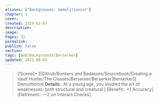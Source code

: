 ```yaml
---
aliases: ["Backgrounds: Demolitionist"]
chapter: 1
cover: 
created: 1319-02-07
description: 
image: 
Pages: 32
permalink: 
publish: false
section: 
tags: [BnB/Backgrounds/Berserker]
updated: 2023-06-02
---
```


> [!Scene]+  [[Github/Bunkers and Badasses/Sourcebook/Creating a Vault Hunter/The Classes/Berserker/Berserker|Berserker]] Demolitionist
> **Details**:: At a young age, you studied the art of weaknesses: both structural and creatural.]
> [Benefit:: +1 Accuracy]
> [Detriment:: —2 on Interact Checks]
